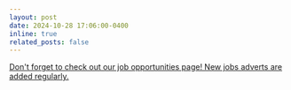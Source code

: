 ```yaml
---
layout: post
date: 2024-10-28 17:06:00-0400
inline: true
related_posts: false
---
```


[Don't forget to check out our job opportunities page! New jobs adverts are added regularly.](/job_highlights)
